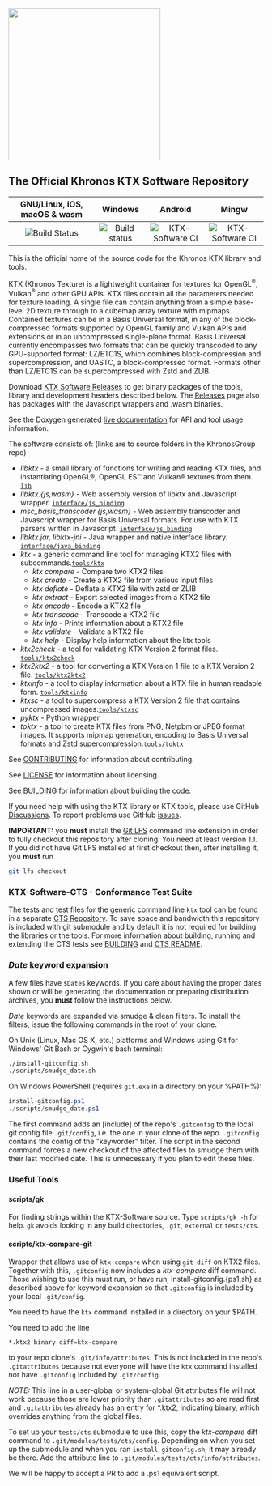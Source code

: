 <!-- Copyright 2013-2020 Mark Callow -->
<!-- SPDX-License-Identifier: Apache-2.0 -->

<img src="https://www.khronos.org/assets/images/api_logos/khronos.svg" width="300"/>

## The Official Khronos KTX Software Repository


| GNU/Linux, iOS, macOS & wasm | Windows | Android | Mingw |
| :--------------------------: | :-----: | :-----: | :---: |
| ![Build Status](https://app.travis-ci.com/KhronosGroup/KTX-Software.svg?token=4zN6rB3y3dunnF2sbsco&branch=main) | ![Build status](https://github.com/KhronosGroup/KTX-Software/actions/workflows/windows.yml/badge.svg) | ![KTX-Software CI](https://github.com/KhronosGroup/KTX-Software/actions/workflows/android.yml/badge.svg) | ![KTX-Software CI](https://github.com/KhronosGroup/KTX-Software/actions/workflows/mingw.yml/badge.svg) |

This is the official home of the source code for the Khronos KTX library and tools.

KTX (Khronos Texture) is a lightweight container for textures for OpenGL<sup>®</sup>, Vulkan<sup>®</sup> and other GPU APIs. KTX files contain all the parameters needed for texture loading. A single file can contain anything from a simple base-level 2D texture through to a cubemap array texture with mipmaps. Contained textures can be in a Basis Universal format, in any of the block-compressed formats supported by OpenGL family and Vulkan APIs and extensions or in an uncompressed single-plane format. Basis Universal currently encompasses two formats that can be quickly transcoded to any GPU-supported format: LZ/ETC1S, which combines block-compression and supercompression, and UASTC, a block-compressed format. Formats other than LZ/ETC1S can be supercompressed with Zstd and ZLIB.

Download [KTX Software Releases](https://github.com/KhronosGroup/KTX-Software/releases)
to get binary packages of the tools, library and development headers
described below. The [Releases](https://github.com/KhronosGroup/KTX-Software/releases) 
page also has packages with the Javascript wrappers and .wasm binaries.

See the Doxygen generated [live documentation](https://github.khronos.org/KTX-Software/)
for API and tool usage information.

The software consists of: (links are to source folders in the KhronosGroup repo)

- *libktx* - a small library of functions for writing and reading KTX
files, and instantiating OpenGL®, OpenGL ES™️ and Vulkan® textures
from them. [`lib`](https://github.com/KhronosGroup/KTX-Software/tree/main/lib)
- *libktx.{js,wasm}* - Web assembly version of libktx and
Javascript wrapper. [`interface/js_binding`](https://github.com/KhronosGroup/KTX-Software/tree/main/interface/js_binding)
- *msc\_basis\_transcoder.{js,wasm}* - Web assembly transcoder and
Javascript wrapper for Basis Universal formats. For use with KTX parsers written in Javascript. [`interface/js_binding`](https://github.com/KhronosGroup/KTX-Software/tree/main/interface/js_binding)
- *libktx.jar, libktx-jni* - Java wrapper and native interface library.
[`interface/java_binding`](https://github.com/KhronosGroup/KTX-Software/tree/main/interface/java_binding)
- *ktx* - a generic command line tool for managing KTX2 files with subcommands.[`tools/ktx`](https://github.com/KhronosGroup/KTX-Software/tree/main/tools/ktx)
  - *ktx compare* - Compare two KTX2 files
  - *ktx create* - Create a KTX2 file from various input files
  - *ktx deflate* - Deflate a KTX2 file with zstd or ZLIB
  - *ktx extract* - Export selected images from a KTX2 file
  - *ktx encode* - Encode a KTX2 file
  - *ktx transcode* - Transcode a KTX2 file
  - *ktx info* - Prints information about a KTX2 file
  - *ktx validate* - Validate a KTX2 file
  - *ktx help* - Display help information about the ktx tools
- *ktx2check* - a tool for validating KTX Version 2 format files. [`tools/ktx2check`](https://github.com/KhronosGroup/KTX-Software/tree/main/tools/ktx2check)
- *ktx2ktx2* - a tool for converting a KTX Version 1 file to a KTX
Version 2 file. [`tools/ktx2ktx2`](https://github.com/KhronosGroup/KTX-Software/tree/main/tools/ktx2ktx2)
- *ktxinfo* - a tool to display information about a KTX file in
human readable form. [`tools/ktxinfo`](https://github.com/KhronosGroup/KTX-Software/tree/main/tools/ktxinfo)
- *ktxsc* - a tool to supercompress a KTX Version 2 file that
contains uncompressed images.[`tools/ktxsc`](https://github.com/KhronosGroup/KTX-Software/tree/main/tools/ktxsc)
- *pyktx* - Python wrapper
- *toktx* - a tool to create KTX files from PNG, Netpbm or JPEG format images. It supports mipmap generation, encoding to
Basis Universal formats and Zstd supercompression.[`tools/toktx`](https://github.com/KhronosGroup/KTX-Software/tree/main/tools/toktx)

See [CONTRIBUTING](CONTRIBUTING.md) for information about contributing.

See [LICENSE](LICENSE.md) for information about licensing.

See [BUILDING](BUILDING.md) for information about building the code.

<!--
More information about KTX and links to tools that support it can be
found on the
[KTX page](http://www.khronos.org/opengles/sdk/tools/KTX/) of
the [OpenGL ES SDK](http://www.khronos.org/opengles/sdk) on
[khronos.org](http://www.khronos.org).
-->

If you need help with using the KTX library or KTX tools, please use GitHub
[Discussions](https://github.com/KhronosGroup/KTX-Software/discussions).
To report problems use GitHub [issues](https://github.com/KhronosGroup/KTX/issues).

**IMPORTANT:** you **must** install the [Git LFS](https://github.com/github/git-lfs)
command line extension in order to fully checkout this repository after cloning. You
need at least version 1.1. If you did not have Git LFS installed at first checkout
then, after installing it, you **must** run

```bash
git lfs checkout
```

### KTX-Software-CTS - Conformance Test Suite

The tests and test files for the generic command line `ktx` tool can be found in a separate
[CTS Repository](https://github.com/KhronosGroup/KTX-Software-CTS/). To save space and bandwidth this repository
is included with git submodule and by default it is not required for building the libraries or the tools.
For more information about building, running and extending the CTS tests see [BUILDING](BUILDING.md#Conformance-Test-Suite) 
and [CTS README](https://github.com/KhronosGroup/KTX-Software-CTS/blob/main/README.md).

### <a id="kwexpansion"></a>$Date$ keyword expansion

A few files have `$Date$` keywords. If you care about having the proper
dates shown or will be generating the documentation or preparing
distribution archives, you **must** follow the instructions below.

$Date$ keywords are expanded via smudge & clean filters. To install
the filters, issue the following commands in the root of your clone.

On Unix (Linux, Mac OS X, etc.) platforms and Windows using Git for
Windows' Git Bash or Cygwin's bash terminal:

```bash
./install-gitconfig.sh
./scripts/smudge_date.sh

```

On Windows PowerShell (requires `git.exe` in a directory
on your %PATH%):

```ps1
install-gitconfig.ps1
./scripts/smudge_date.ps1
```

The first command adds an [include] of the repo's `.gitconfig` to the
local git config file `.git/config`, i.e. the one in your clone of the repo.
`.gitconfig` contains the config of the "keyworder" filter. The script in
the second command forces a new checkout of the affected files to smudge them
with their last modified date. This is unnecessary if you plan to edit
these files.

### Useful Tools

#### scripts/gk

For finding strings within the KTX-Software source. Type `scripts/gk -h` for help. `gk` avoids looking in any build directories, `.git`, `external` or `tests/cts`.

#### scripts/ktx-compare-git

Wrapper that allows use of `ktx compare` when using `git diff` on KTX2 files.
Together with this, `.gitconfig` now includes a *ktx-compare* diff command.
Those wishing to use this must run, or have run, install-gitconfig.{ps1,sh}
as described above for keyword expansion so that `.gitconfig` is
included by your local `.git/config`.
    
You need to have the `ktx` command installed in a directory on your $PATH.
    
You need to add the line

``` 
*.ktx2 binary diff=ktx-compare
```
  
to your repo clone's `.git/info/attributes`. This is not included in the repo's
`.gitattributes` because not everyone will have the `ktx` command installed nor have `.gitconfig` included by `.git/config`.

*NOTE:* This line in a user-global or system-global Git attributes file will not 
work because those are lower priority than `.gitattributes` so are read first
and `.gitattributes` already has an entry for *.ktx2, indicating binary, which
overrides anything from the global files.

To set up your `tests/cts` submodule to use this, copy the *ktx-compare* diff
command to `.git/modules/tests/cts/config`. Depending on when you set up the
submodule and when you ran `install-gitconfig.sh`, it may already be there.
Add the attribute line to `.git/modules/tests/cts/info/attributes`.

We will be happy to accept a PR to add a .ps1 equivalent script.

